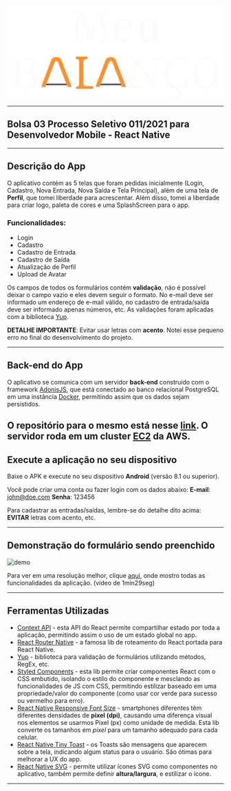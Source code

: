 <!-- ![MeuBalanço](Logo.png) -->
<div style="text-align:center">
  <img src="/Logo.png" />
</div>

---
Bolsa 03 Processo Seletivo 011/2021 para Desenvolvedor Mobile - React Native
---

---
Descrição do App
---
O aplicativo contém as 5 telas que foram pedidas inicialmente (Login, Cadastro, Nova Entrada, Nova Saída e Tela Principal), além de uma tela de **Perfil**, que tomei liberdade para acrescentar. Além disso, tomei a liberdade para criar logo, paleta de cores e uma SplashScreen para o app.

### Funcionalidades:
- Login
- Cadastro
- Cadastro de Entrada
- Cadastro de Saída
- Atualização de Perfil
- Upload de Avatar

Os campos de todos os formulários contém **validação**, não é possível deixar o campo vazio e eles devem seguir o formato. No e-mail deve ser informado um endereço de e-mail válido, no cadastro de entrada/saída deve ser informado apenas números, etc. As validações foram aplicadas com a biblioteca [Yup](https://github.com/jquense/yup).

**DETALHE IMPORTANTE**: Evitar usar letras com **acento**. Notei esse pequeno erro no final do desenvolvimento do projeto.

---
Back-end do App
---
O aplicativo se comunica com um servidor **back-end** construído com o framework [AdonisJS](https://adonisjs.com/), que está conectado ao banco relacional PostgreSQL em uma instância [Docker](https://docker.com), permitindo assim que os dados sejam persistidos.

O repositório para o mesmo está nesse [link](github.com/italomarcos1/mybalance-api). O servidor roda em um cluster [EC2](https://aws.amazon.com/pt/ec2/) da AWS.
---
Execute a aplicação no seu dispositivo
---
Baixe o APK e execute no seu dispositivo **Android** (versão 8.1 ou superior).

Você pode criar uma conta ou fazer login com os dados abaixo:
**E-mail**: john@doe.com
**Senha**: 123456

Para cadastrar as entradas/saídas, lembre-se do detalhe dito acima: **EVITAR** letras com acento, etc.

---
Demonstração do formulário sendo preenchido
---

![demo](./take1.gif)

Para ver em uma resolução melhor, clique [aqui](https://youtu.be/3Eno1KbqFtc), onde mostro todas as funcionalidades da aplicação. (vídeo de 1min29seg)

---
Ferramentas Utilizadas
---

- [Context API](https://pt-br.reactjs.org/docs/context.html) - esta API do React permite compartilhar estado por toda a aplicação, permitindo assim o uso de um estado global no app. 
- [React Router Native](https://reactrouter.com/native/guides/quick-start) - a famosa lib de roteamento do React portada para React Native. 
- [Yup](https://github.com/jquense/yup) - biblioteca para validação de formulários utilizando métodos, RegEx, etc.
- [Styled Components](https://styled-components.com/) - esta lib permite criar componentes React com o CSS embutido, isolando o estilo do componente e mesclando as funcionalidades de JS com CSS, permitindo estilizar baseado em uma propriedade/valor do componente (como usar cor verde para sucesso ou vermelho para erro).
- [React Native Responsive Font Size](https://github.com/heyman333/react-native-responsive-fontSize) - smartphones diferentes têm diferentes densidades de **pixel (dpi)**, causando uma diferença visual nos elementos se usarmos Pixel (px) como unidade de medida. Esta lib converte os tamanhos em *pixel* para um tamanho adequado para cada celular.
- [React Native Tiny Toast](https://www.npmjs.com/package/react-native-tiny-toast) - os Toasts são mensagens que aparecem sobre a tela, indicando algum status para o usuário. São ótimas para melhorar a UX do app.
- [React Native SVG](https://github.com/react-native-svg/react-native-svg) - permite utilizar ícones SVG como componentes no aplicativo, também permite definir **altura/largura**, e estilizar o ícone.
---
